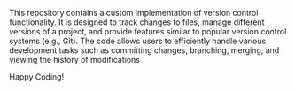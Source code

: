 This repository contains a custom implementation of version control functionality. It is designed to track changes to files, manage different versions of a project, and provide features similar to popular version control systems (e.g., Git). The code allows users to efficiently handle various development tasks such as committing changes, branching, merging, and viewing the history of modifications

Happy Coding!
